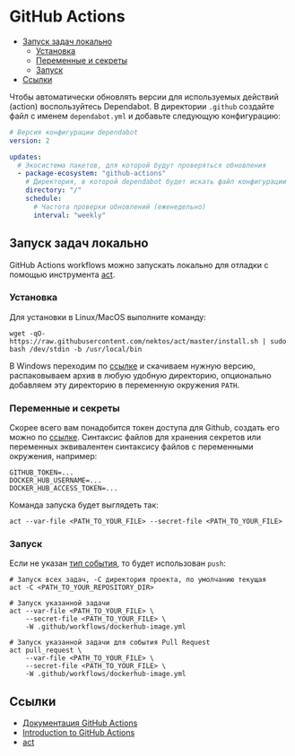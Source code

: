 # GitHub Actions

- [Запуск задач локально](#запуск-задач-локально)
  - [Установка](#установка)
  - [Переменные и секреты](#переменные-и-секреты)
  - [Запуск](#запуск)
- [Ссылки](#ссылки)

Чтобы автоматически обновлять версии для используемых действий (action) воспользуйтесь Dependabot.
В директории `.github` создайте файл с именем `dependabot.yml` и добавьте следующую конфигурацию:

```yaml
# Версия конфигурации dependabot
version: 2

updates:
  # Экосистема пакетов, для которой будут проверяться обновления
  - package-ecosystem: "github-actions"
    # Директория, в которой dependabot будет искать файл конфигурации
    directory: "/"
    schedule:
      # Частота проверки обновлений (еженедельно)
      interval: "weekly"
```

## Запуск задач локально

GitHub Actions workflows можно запускать локально для отладки с помощью инструмента [act](https://nektosact.com/introduction.html).

### Установка

Для установки в Linux/MacOS выполните команду:

```shell
wget -qO- https://raw.githubusercontent.com/nektos/act/master/install.sh | sudo bash /dev/stdin -b /usr/local/bin
```

В Windows переходим по [ссылке](https://github.com/nektos/act/releases/latest) и скачиваем нужную версию, распаковываем архив в любую удобную директорию,
опционально добавляем эту директорию в переменную окружения `PATH`.

### Переменные и секреты

Скорее всего вам понадобится токен доступа для Github, создать его можно по [ссылке](https://github.com/settings/tokens).
Синтаксис файлов для хранения секретов или переменных эквивалентен синтаксису файлов с переменными окружения, например:

```
GITHUB_TOKEN=...
DOCKER_HUB_USERNAME=...
DOCKER_HUB_ACCESS_TOKEN=...
```

Команда запуска будет выглядеть так:

```shell
act --var-file <PATH_TO_YOUR_FILE> --secret-file <PATH_TO_YOUR_FILE>
```

### Запуск

Если не указан [тип события](https://docs.github.com/en/actions/writing-workflows/choosing-when-your-workflow-runs/events-that-trigger-workflows),
то будет использован `push`:

```shell
# Запуск всех задач, -C директория проекта, по умолчанию текущая 
act -C <PATH_TO_YOUR_REPOSITORY_DIR>

# Запуск указанной задачи
act --var-file <PATH_TO_YOUR_FILE> \
    --secret-file <PATH_TO_YOUR_FILE> \
    -W .github/workflows/dockerhub-image.yml

# Запуск указанной задачи для события Pull Request
act pull_request \
    --var-file <PATH_TO_YOUR_FILE> \
    --secret-file <PATH_TO_YOUR_FILE> \
    -W .github/workflows/dockerhub-image.yml
```

## Ссылки

* [Документация GitHub Actions](https://docs.github.com/ru/actions)
* [Introduction to GitHub Actions](https://docs.docker.com/build/ci/github-actions/)
* [act](https://nektosact.com/introduction.html)
